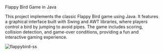 Flappy Bird Game in Java

This project implements the classic Flappy Bird game using Java. It features a graphical interface built with Swing and AWT libraries, where players control a bird by jumping to avoid pipes. The game includes scoring, collision detection, and game-over conditions, providing a fun and interactive gaming experience.

![flappybird-ss](https://github.com/ImKennyYip/flappy-bird-java/assets/78777681/8b445d66-ab36-4d40-a6ac-ad501d41ed32)

